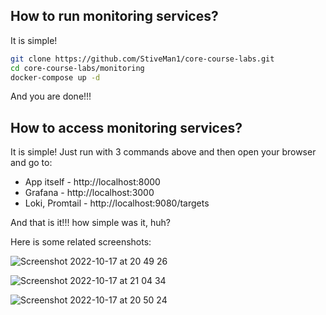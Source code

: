 ## How to run monitoring services?
It is simple!
```bash
git clone https://github.com/StiveMan1/core-course-labs.git
cd core-course-labs/monitoring
docker-compose up -d
``` 
And you are done!!!
## How to access monitoring services?
It is simple!
Just run with 3 commands above and then open your browser and go to:
* App itself - http://localhost:8000
* Grafana - http://localhost:3000
* Loki, Promtail - http://localhost:9080/targets

And that is it!!! how simple was it, huh?

Here is some related screenshots:

![Screenshot 2022-10-17 at 20 49 26](https://user-images.githubusercontent.com/54911879/196252866-dd807887-e326-4370-a01d-3af36e0b6037.jpg)

![Screenshot 2022-10-17 at 21 04 34](https://user-images.githubusercontent.com/54911879/196252852-85d91ecf-d8ce-42c8-97c4-bbb09a68851d.png)

![Screenshot 2022-10-17 at 20 50 24](https://user-images.githubusercontent.com/54911879/196252860-b8a5ea37-80b4-46d4-bf01-66612b863396.png)